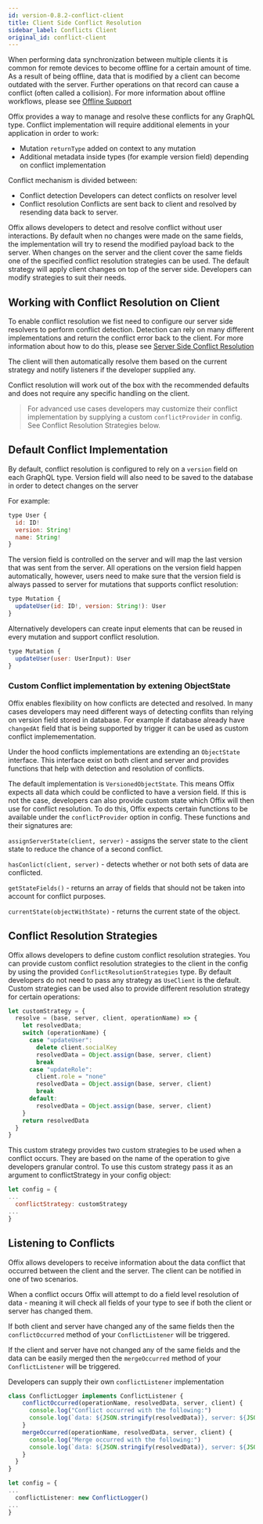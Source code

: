 ```yaml
---
id: version-0.8.2-conflict-client
title: Client Side Conflict Resolution
sidebar_label: Conflicts Client
original_id: conflict-client
---
```


When performing data synchronization between multiple clients it is common for remote devices to become offline for a certain amount of time. As a result of being offline, data that is modified by a client can become outdated with the server. Further operations on that record can cause a conflict (often called a collision). For more information about offline workflows, please see [Offline Support](ref-offline.md)

Offix provides a way to manage and resolve these conflicts for any GraphQL type.
Conflict implementation will require additional elements in your application in order to work:

- Mutation `returnType` added on context to any mutation
- Additional metadata inside types (for example version field) depending on conflict implementation

Conflict mechanism is divided between:

- Conflict detection
  Developers can detect conflicts on resolver level
- Conflict resolution
  Conflicts are sent back to client and resolved by resending data back to server.

Offix allows developers to detect and resolve conflict without user interactions.
By default when no changes were made on the same fields, the implementation will try to resend the modified payload back to the server. When changes on the server and the client cover the same fields one of the specified conflict resolution strategies can be used. The default strategy will apply client changes on top of the server side.
Developers can modify strategies to suit their needs.

## Working with Conflict Resolution on Client

To enable conflict resolution we fist need to configure our server side resolvers to perform conflict detection. Detection can rely on many different implementations and return the conflict error back to the client. For more information about how to do this, please see [Server Side Conflict Resolution](ref-conflict-server.md)

The client will then automatically resolve them based on the current strategy and notify listeners if the developer supplied any.

Conflict resolution will work out of the box with the recommended defaults and does not require any specific handling on the client.

> For advanced use cases developers may customize their conflict implementation by supplying a custom `conflictProvider` in config. See Conflict Resolution Strategies below.

## Default Conflict Implementation

By default, conflict resolution is configured to rely on a `version` field on each GraphQL type.
Version field will also need to be saved to the database in order to detect changes on the server

For example:

```javascript
type User {
  id: ID!
  version: String!
  name: String!
}
```

The version field is controlled on the server and will map the last version that was sent from the server. All operations on the version field happen automatically, however, users need to make sure that the version field is always passed to server for mutations that supports conflict resolution:

```javascript
type Mutation {
  updateUser(id: ID!, version: String!): User
}
```

Alternatively developers can create input elements that can be reused in every mutation and support conflict resolution.

```javascript
type Mutation {
  updateUser(user: UserInput): User
}
```

### Custom Conflict implementation by extening ObjectState

Offix enables flexibility on how conflicts are detected and resolved.
In many cases developers may need different ways of detecting conflits than relying on version field
stored in database. For example if database already have `changedAt` field that is being supported by trigger it can be used as custom conflict implemementation.

Under the hood conflicts implementations are extending an `ObjectState` interface.
This interface exist on both client and server and provides functions that help with detection and resolution of conflicts.

The default implementation is `VersionedObjectState`. This means Offix expects all data which could be conflicted to have a version field. If this is not the case, developers can also provide custom state which Offix will then use for conflict resolution. To do this, Offix expects certain functions to be available under the `conflictProvider` option in config. These functions and their signatures are:

`assignServerState(client, server)` - assigns the server state to the client state to reduce the chance of a second conflict.

`hasConlict(client, server)` - detects whether or not both sets of data are conflicted.

`getStateFields()` - returns an array of fields that should not be taken into account for conflict purposes.

`currentState(objectWithState)` - returns the current state of the object.

## Conflict Resolution Strategies

Offix allows developers to define custom conflict resolution strategies. You can provide custom conflict resolution strategies to the client in the config by using the provided `ConflictResolutionStrategies` type. By default developers do not need to pass any strategy as `UseClient` is the default. Custom strategies can be used also to provide different resolution strategy for certain operations:

```javascript
let customStrategy = {
  resolve = (base, server, client, operationName) => {
    let resolvedData;
    switch (operationName) {
      case "updateUser":
        delete client.socialKey
        resolvedData = Object.assign(base, server, client)
        break
      case "updateRole":
        client.role = "none"
        resolvedData = Object.assign(base, server, client)
        break
      default:
        resolvedData = Object.assign(base, server, client)
    }
    return resolvedData
  }
}
```

This custom strategy provides two custom strategies to be used when a conflict occurs. They are based on the name of the operation to give developers granular control. To use this custom strategy pass it as an argument to conflictStrategy in your config object:

```javascript
let config = {
...
  conflictStrategy: customStrategy
...
}
```

## Listening to Conflicts

Offix allows developers to receive information about the data conflict that occurred between the client and the server. The client can be notified in one of two scenarios.

When a conflict occurs Offix will attempt to do a field level resolution of data - meaning it will check all fields of your type to see if both the client or server has changed them.

If both client and server have changed any of the same fields then the `conflictOccurred` method of your `ConflictListener` will be triggered.

If the client and server have not changed any of the same fields and the data can be easily merged then the `mergeOccurred` method of your `ConflictListener` will be triggered.

Developers can supply their own `conflictListener` implementation

```typescript
class ConflictLogger implements ConflictListener {
    conflictOccurred(operationName, resolvedData, server, client) {
      console.log("Conflict occurred with the following:")
      console.log(`data: ${JSON.stringify(resolvedData)}, server: ${JSON.stringify(server)}, client: ${JSON.stringify(client)}, operation:  ${JSON.stringify(operationName)}`);
    }
    mergeOccurred(operationName, resolvedData, server, client) {
      console.log("Merge occurred with the following:")
      console.log(`data: ${JSON.stringify(resolvedData)}, server: ${JSON.stringify(server)}, client: ${JSON.stringify(client)}, operation:  ${JSON.stringify(operationName)}`);
    }
  }
}

let config = {
...
  conflictListener: new ConflictLogger()
...
}
```
